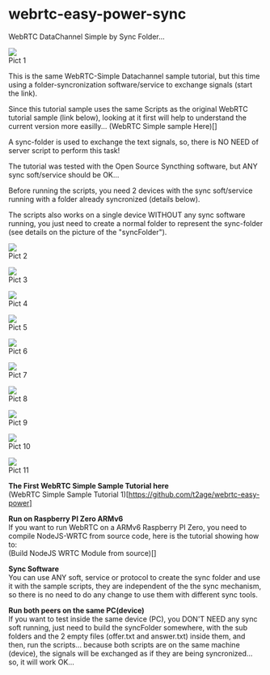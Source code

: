 # webrtc-easy-power-sync
WebRTC DataChannel Simple by Sync Folder...
 
![](img/webrtc-easy-power-sync-001.jpg)  
Pict 1  
 
 
This is the same WebRTC-Simple Datachannel sample tutorial, but this time using a folder-syncronization software/service to exchange signals (start the link).  
  
Since this tutorial sample uses the same Scripts as the original WebRTC tutorial sample (link below), looking at it first will help to understand the current version more easilly...
(WebRTC Simple sample Here)[]
  
A sync-folder is used to exchange the text signals, so, there is NO NEED of server script to perform this task!  
  
The tutorial was tested with the Open Source Syncthing software, but ANY sync soft/service should be OK...  
  
Before running the scripts, you need 2 devices with the sync soft/service running with a folder already syncronized (details below).  
  
The scripts also works on a single device WITHOUT any sync software running, you just need to create a normal folder to represent the sync-folder (see details on the picture of the "syncFolder").  
  
  

  
![](img/webrtc-easy-power-sync-002.jpg)  
Pict 2  
  
![](img/webrtc-easy-power-sync-003.jpg)  
Pict 3  
  
![](img/webrtc-easy-power-sync-004.jpg)  
Pict 4  
  
![](img/webrtc-easy-power-sync-005.jpg)  
Pict 5  
  
![](img/webrtc-easy-power-sync-006.jpg)  
Pict 6  
  
![](img/webrtc-easy-power-sync-007.jpg)  
Pict 7  
  
![](img/webrtc-easy-power-sync-008.jpg)  
Pict 8  
  
![](img/webrtc-easy-power-sync-009.jpg)  
Pict 9  
  
![](img/webrtc-easy-power-sync-010.jpg)  
Pict 10  
  
![](img/webrtc-easy-power-sync-011.jpg)  
Pict 11  
  

**The First WebRTC Simple Sample Tutorial here**  
(WebRTC Simple Sample Tutorial 1)[https://github.com/t2age/webrtc-easy-power]  
  
  
**Run on Raspberry PI Zero ARMv6**  
If you want to run WebRTC on a ARMv6 Raspberry PI Zero, you need to compile NodeJS-WRTC from source code, here is the tutorial showing how to:  
(Build NodeJS WRTC Module from source)[]  
  
  
**Sync Software**  
You can use ANY soft, service or protocol to create the sync folder and use it with the sample scripts, they are independent of the the sync mechanism, so there is no need to do any change to use them with different sync tools.  
  
  
**Run both peers on the same PC(device)**  
If you want to test inside the same device (PC), you DON'T NEED any sync soft running, just need to build the syncFolder somewhere, with the sub folders and the 2 empty files (offer.txt and answer.txt) inside them, and then, run the scripts... because both scripts are on the same machine (device), the signals will be exchanged as if they are being syncronized... so, it will work OK...  
  
  
  

